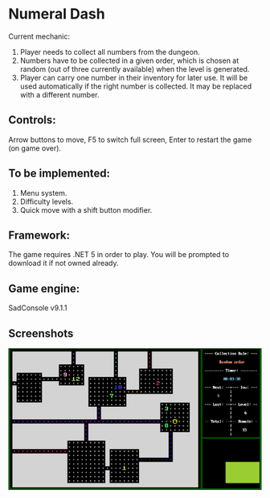 # Numeral Dash
Current mechanic:
1. Player needs to collect all numbers from the dungeon.
2. Numbers have to be collected in a given order, which is chosen at random (out of three currently available) when the level is generated.
3. Player can carry one number in their inventory for later use. It will be used automatically if the right number is collected. It may be replaced with a different number.

## Controls:

Arrow buttons to move, F5 to switch full screen, Enter to restart the game (on game over).

## To be implemented:
1. Menu system.
2. Difficulty levels.
3. Quick move with a shift button modifier.

## Framework:

The game requires .NET 5 in order to play. You will be prompted to download it if not owned already.

## Game engine:

SadConsole v9.1.1

## Screenshots

![screenshot](/screenshot.png)
